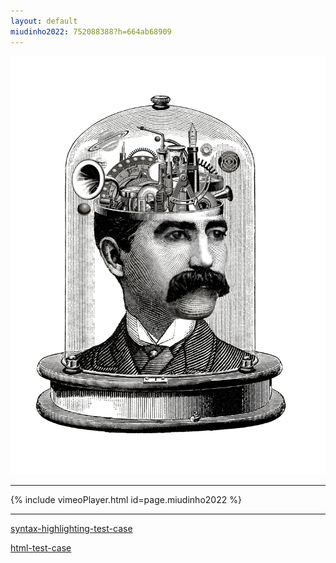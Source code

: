 ```yaml
---
layout: default
miudinho2022: 752088388?h=664ab68909
---
```


<img src="images/illustration.jpg">

<hr>

{% include vimeoPlayer.html id=page.miudinho2022 %}

<hr>

[syntax-highlighting-test-case](/syntax-highlighting-test-case) 

[html-test-case](/html-test-case) 

